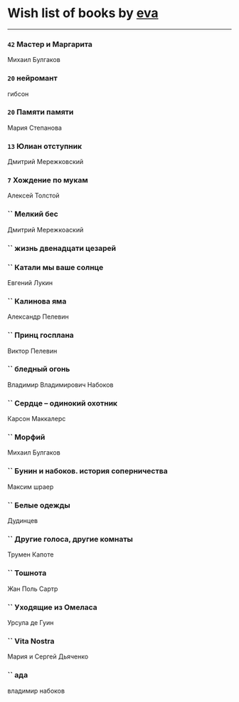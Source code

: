 # Wish list of books by [eva](https://plus.google.com/u/0/111656270551033014778/)
---

### `42` Мастер и Маргарита
Михаил Булгаков

### `20` нейромант
гибсон

### `20` Памяти памяти
Мария Степанова

### `13` Юлиан отступник
Дмитрий Мережковский

### `7` Хождение по мукам
Алексей Толстой

### `` Мелкий бес
Дмитрий Мережкоаский

### `` жизнь двенадцати цезарей

### `` Катали мы ваше солнце
Евгений Лукин

### `` Калинова яма
Александр Пелевин

### `` Принц госплана
Виктор Пелевин

### `` бледный огонь
Владимир Владимирович Набоков

### `` Сердце – одинокий охотник
Карсон Маккалерс

### `` Морфий
Михаил Булгаков

### `` Бунин и набоков. история соперничества
Максим шраер

### `` Белые одежды
Дудинцев

### `` Другие голоса, другие комнаты
Трумен Капоте

### `` Тошнота
Жан Поль Сартр

### `` Уходящие из Омеласа
Урсула де Гуин

### `` Vita Nostra
Мария и Сергей Дьяченко

### `` ада
владимир набоков

